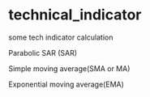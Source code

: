 # technical_indicator
some tech indicator calculation

Parabolic SAR (SAR)

Simple moving average(SMA or MA)

Exponential moving average(EMA)
